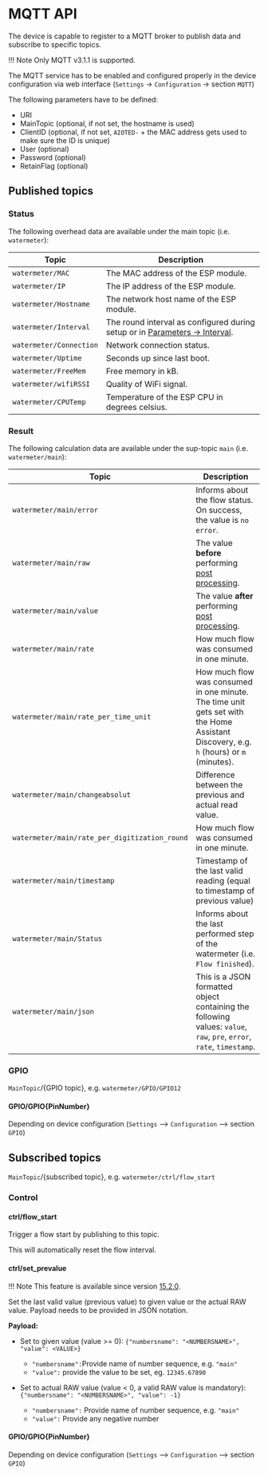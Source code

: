 # MQTT API
The device is capable to register to a MQTT broker to publish data and subscribe to specific topics.

!!! Note
    Only MQTT v3.1.1 is supported.

The MQTT service has to be enabled and configured properly in the device configuration via web interface (`Settings` -> `Configuration` -> section `MQTT`)

The following parameters have to be defined:
* URI
* MainTopic (optional, if not set, the hostname is used)
* ClientID (optional, if not set, `AIOTED-` + the MAC address gets used to make sure the ID is unique)
* User (optional)
* Password (optional)
* RetainFlag (optional)

## Published topics

### Status

The following overhead data are available under the main topic (i.e. `watermeter`):

Topic | Description
-|-
`watermeter/MAC` | The MAC address of the ESP module.
`watermeter/IP` | The IP address of the ESP module.
`watermeter/Hostname` | The network host name of the ESP module.
`watermeter/Interval` | The round interval as configured during setup or in [Parameters -> Interval](https://jomjol.github.io/AI-on-the-edge-device-docs/Parameters/#section-autotimer).
`watermeter/Connection` | Network connection status.
`watermeter/Uptime` | Seconds up since last boot.
`watermeter/FreeMem` | Free memory in kB.
`watermeter/wifiRSSI` | Quality of WiFi signal.
`watermeter/CPUTemp` | Temperature of the ESP CPU in degrees celsius.

### Result

The following calculation data are available under the sup-topic `main` (i.e. `watermeter/main`):

Topic | Description
-|-
`watermeter/main/error` | Informs about the flow status. On success, the value is `no error`.
`watermeter/main/raw` | The value **before** performing [post processing](https://jomjol.github.io/AI-on-the-edge-device-docs/Parameters/section-postprocessing).
`watermeter/main/value` | The value **after** performing [post processing](https://jomjol.github.io/AI-on-the-edge-device-docs/Parameters/section-postprocessing).
`watermeter/main/rate` | How much flow was consumed in one minute.
`watermeter/main/rate_per_time_unit` | How much flow was consumed in one minute. The time unit gets set with the Home Assistant Discovery, e.g. `h` (hours) or `m` (minutes).
`watermeter/main/changeabsolut` | Difference between the previous and actual read value.
`watermeter/main/rate_per_digitization_round` | How much flow was consumed in one minute.
`watermeter/main/timestamp` | Timestamp of the last valid reading (equal to timestamp of previous value)
`watermeter/main/Status` | Informs about the last performed step of the watermeter (i.e. `Flow finished`).
`watermeter/main/json` | This is a JSON formatted object containing the following values: `value`, `raw`, `pre`, `error`, `rate`, `timestamp`.

### GPIO
`MainTopic`/{GPIO topic}, e.g. `watermeter/GPIO/GPIO12`

#### GPIO/GPIO{PinNumber}
Depending on device configuration (`Settings` --> `Configuration` --> section `GPIO`)


## Subscribed topics
`MainTopic`/{subscribed topic}, e.g. `watermeter/ctrl/flow_start`

### Control

#### ctrl/flow_start
Trigger a flow start by publishing to this topic.

This will automatically reset the flow interval.

#### ctrl/set_prevalue

!!! Note
    This feature is available since version [15.2.0](https://github.com/jomjol/AI-on-the-edge-device/releases/tag/v15.2.0).

Set the last valid value (previous value) to given value or the actual RAW value. Payload needs to be provided in JSON notation.

__Payload:__

- Set to given value (value >= 0): `{"numbersname": "<NUMBERSNAME>", "value": <VALUE>}`
    * `"numbersname":`Provide name of number sequence, e.g. `"main"`  
    * `"value":` provide the value to be set, eg. `12345.67890`
    
- Set to actual RAW value (value < 0, a valid RAW value is mandatory): `{"numbersname": "<NUMBERSNAME>", "value": -1}`
    * `"numbersname":` Provide name of number sequence, e.g. `"main"`  
    * `"value":` Provide any negative number

#### GPIO/GPIO{PinNumber}
Depending on device configuration (`Settings` --> `Configuration` --> section `GPIO`)
